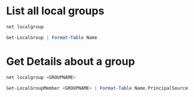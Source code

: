 # List all local groups
```powershell
net localgroup
```

```powershell
Get-LocalGroup | Format-Table Name
```


# Get Details about a group
```powershell
net localgroup <GROUPNAME>
```

```powershell
Get-LocalGroupMember <GROUPNAME> | Format-Table Name,PrincipalSource
```
